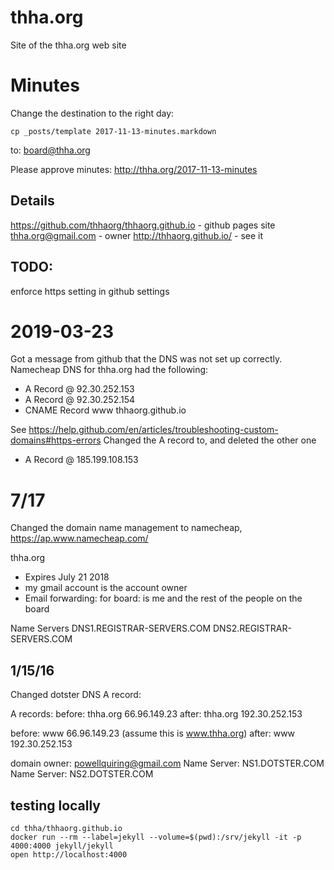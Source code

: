 # thha.org
Site of the thha.org web site

# Minutes

Change the destination to the right day:

    cp _posts/template 2017-11-13-minutes.markdown

to: board@thha.org

Please approve minutes: http://thha.org/2017-11-13-minutes


## Details
https://github.com/thhaorg/thhaorg.github.io - github pages site
thha.org@gmail.com - owner
http://thhaorg.github.io/ - see it


## TODO:
enforce https setting in github settings

# 2019-03-23
Got a message from github that the DNS was not set up correctly.
Namecheap DNS for thha.org had the following:
- A Record @ 92.30.252.153
- A Record @ 92.30.252.154
- CNAME Record www thhaorg.github.io

See https://help.github.com/en/articles/troubleshooting-custom-domains#https-errors
Changed the A record to, and deleted the other one
- A Record @ 185.199.108.153

# 7/17
Changed the domain name management to namecheap, https://ap.www.namecheap.com/

thha.org
* Expires July 21 2018
* my gmail account is the account owner
* Email forwarding: for board: is me and the rest of the people on the board

Name Servers
DNS1.REGISTRAR-SERVERS.COM
DNS2.REGISTRAR-SERVERS.COM


## 1/15/16
Changed dotster DNS A record:

A records:
before: thha.org 66.96.149.23
after: thha.org 192.30.252.153

before: www 66.96.149.23 (assume this is www.thha.org)
after: www 192.30.252.153

domain owner: 
powellquiring@gmail.com
Name Server: NS1.DOTSTER.COM
Name Server: NS2.DOTSTER.COM

## testing locally

    cd thha/thhaorg.github.io
    docker run --rm --label=jekyll --volume=$(pwd):/srv/jekyll -it -p 4000:4000 jekyll/jekyll
    open http://localhost:4000
